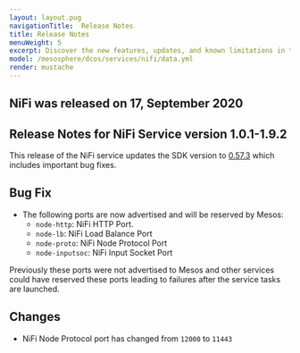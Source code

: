 ```yaml
---
layout: layout.pug
navigationTitle:  Release Notes
title: Release Notes
menuWeight: 5
excerpt: Discover the new features, updates, and known limitations in this release of the NiFi Service
model: /mesosphere/dcos/services/nifi/data.yml
render: mustache
---
```


## NiFi was released on 17, September 2020

## Release Notes for NiFi Service version 1.0.1-1.9.2

This release of the NiFi service updates the SDK version to [0.57.3](https://github.com/mesosphere/dcos-commons/releases/tag/0.57.3) which includes important bug fixes.

## Bug Fix
- The following ports are now advertised and will be reserved by Mesos:
    - `node-http`: NiFi HTTP Port.
    - `node-lb`: NiFi Load Balance Port
    - `node-proto`: NiFi Node Protocol Port
    - `node-inputsoc`: NiFi Input Socket Port

Previously these ports were not advertised to Mesos and other services could have reserved these ports leading to failures after the service tasks are launched.

## Changes
- NiFi Node Protocol port has changed from `12000` to `11443`